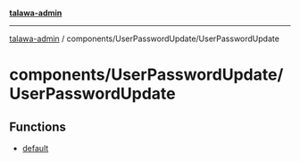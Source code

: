 [**talawa-admin**](../../../README.md)

***

[talawa-admin](../../../README.md) / components/UserPasswordUpdate/UserPasswordUpdate

# components/UserPasswordUpdate/UserPasswordUpdate

## Functions

- [default](functions/default.md)
